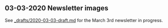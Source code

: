 ## 03-03-2020 Newsletter images

See [_drafts/2020-03-03-draft.md](../../_drafts/2020-03-03-draft.md) for the March 3rd newsletter in progress.
